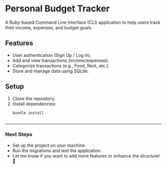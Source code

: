 # Personal Budget Tracker

A Ruby-based Command Line Interface (CLI) application to help users track their income, expenses, and budget goals.

## Features
- User authentication (Sign Up / Log In).
- Add and view transactions (income/expenses).
- Categorize transactions (e.g., Food, Rent, etc.).
- Store and manage data using SQLite.

## Setup
1. Clone the repository.
2. Install dependencies:
   ```bash
   bundle install



---

### **Next Steps**
- Set up the project on your machine.
- Run the migrations and test the application.
- Let me know if you want to add more features or enhance the structure! 🚀
